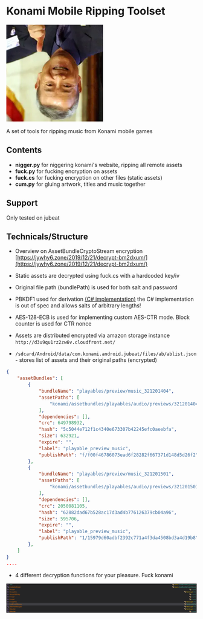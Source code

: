 # Konami Mobile Ripping Toolset

![kagemasa](misc/kagemasa.png)

A set of tools for ripping music from Konami mobile games


## Contents

- **nigger.py** for niggering konami's website, ripping all remote assets 
- **fuck.py** for fucking encryption on assets
- **fuck.cs** for fucking encryption on other files (static assets)
- **cum.py** for gluing artwork, titles and music together

## Support

Only tested on jubeat

## Technicals/Structure

- Overview on AssetBundleCryptoStream encryption [https://jywhy6.zone/2019/12/21/decrypt-bm2dxum/](https://jywhy6.zone/2019/12/21/decrypt-bm2dxum/)

- Static assets are decrypted using fuck.cs with a hardcoded key/iv

- Original file path (bundlePath) is used for both salt and password 
- PBKDF1 used for derivation [(C# implementation)](https://docs.microsoft.com/en-us/dotnet/api/system.security.cryptography.passwordderivebytes?view=net-5.0) the C# implementation is out of spec and allows salts of arbitrary lengths!
- AES-128-ECB is used for implementing custom AES-CTR mode. Block counter is used for CTR nonce
- Assets are distributed encrypted via amazon storage instance `http://d3u9qu1rz2zw6v.cloudfront.net/`
- `/sdcard/Android/data/com.konami.android.jubeat/files/ab/ablist.json` - stores list of assets and their original paths (encrypted)

```json
{
	"assetBundles": [
		{
			"bundleName": "playables/preview/music_321201404",
			"assetPaths": [
				"konami/assetbundles/playables/audio/previews/321201404_preview.wav"
			],
			"dependencies": [],
			"crc": 649798932,
			"hash": "5c5044e712f1c4340e673307b42245efc0aeebfa",
			"size": 632921,
			"expire": "",
			"label": "playable_preview_music",
			"publishPath": "f/f00f46786073ead6f28282f667371d148d5d26f2"
		},
		{
			"bundleName": "playables/preview/music_321201501",
			"assetPaths": [
				"konami/assetbundles/playables/audio/previews/321201501_preview.wav"
			],
			"dependencies": [],
			"crc": 2050081105,
			"hash": "62882dad67b528ac17d3ad4b776126379cb04a96",
			"size": 595706,
			"expire": "",
			"label": "playable_preview_music",
			"publishPath": "1/15979d60adbf2392c771a4f3da4508bd3a4d19b8"
		},
	]
}
....
```
- 4 different decryption functions for your pleasure. Fuck konami

![kagemasa](misc/konamiisfuckinginsane.png)

